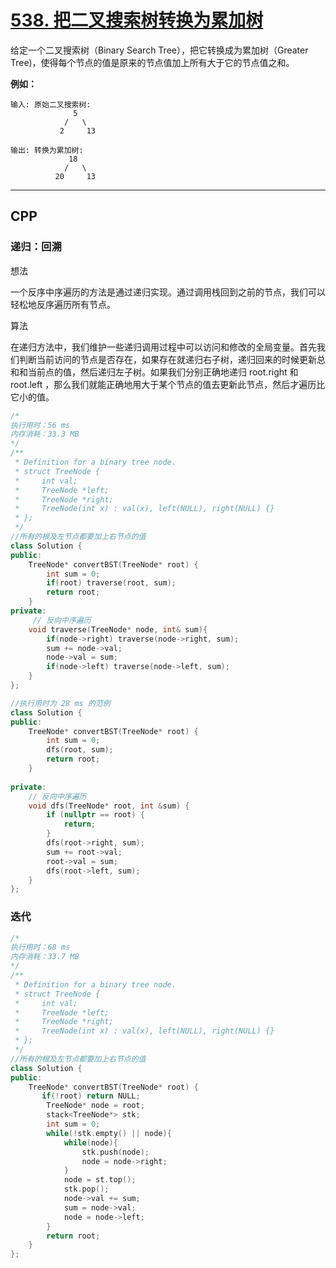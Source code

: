 # [538. 把二叉搜索树转换为累加树](https://leetcode-cn.com/problems/convert-bst-to-greater-tree/)

给定一个二叉搜索树（Binary Search Tree），把它转换成为累加树（Greater Tree)，使得每个节点的值是原来的节点值加上所有大于它的节点值之和。

 

**例如：**

```
输入: 原始二叉搜索树:
              5
            /   \
           2     13

输出: 转换为累加树:
             18
            /   \
          20     13
```

***

## CPP

### 递归：回溯

想法

一个反序中序遍历的方法是通过递归实现。通过调用栈回到之前的节点，我们可以轻松地反序遍历所有节点。

算法

在递归方法中，我们维护一些递归调用过程中可以访问和修改的全局变量。首先我们判断当前访问的节点是否存在，如果存在就递归右子树，递归回来的时候更新总和和当前点的值，然后递归左子树。如果我们分别正确地递归 root.right 和 root.left ，那么我们就能正确地用大于某个节点的值去更新此节点，然后才遍历比它小的值。

```cpp
/*
执行用时：56 ms
内存消耗：33.3 MB
*/
/**
 * Definition for a binary tree node.
 * struct TreeNode {
 *     int val;
 *     TreeNode *left;
 *     TreeNode *right;
 *     TreeNode(int x) : val(x), left(NULL), right(NULL) {}
 * };
 */
//所有的根及左节点都要加上右节点的值
class Solution {
public:
    TreeNode* convertBST(TreeNode* root) {
        int sum = 0;
        if(root) traverse(root, sum);
        return root;
    }
private:
     // 反向中序遍历
    void traverse(TreeNode* node, int& sum){
        if(node->right) traverse(node->right, sum);
        sum += node->val;
        node->val = sum;
        if(node->left) traverse(node->left, sum);
    }
};

//执行用时为 28 ms 的范例
class Solution {
public:
    TreeNode* convertBST(TreeNode* root) {
        int sum = 0;
        dfs(root, sum);
        return root;
    }
    
private:
    // 反向中序遍历
    void dfs(TreeNode* root, int &sum) {
        if (nullptr == root) {
            return;
        }
        dfs(root->right, sum);
        sum += root->val;
        root->val = sum;
        dfs(root->left, sum);
    }
};
```



### 迭代

```cpp
/*
执行用时：68 ms
内存消耗：33.7 MB
*/
/**
 * Definition for a binary tree node.
 * struct TreeNode {
 *     int val;
 *     TreeNode *left;
 *     TreeNode *right;
 *     TreeNode(int x) : val(x), left(NULL), right(NULL) {}
 * };
 */
//所有的根及左节点都要加上右节点的值
class Solution {
public:
    TreeNode* convertBST(TreeNode* root) {
       if(!root) return NULL;
        TreeNode* node = root;
        stack<TreeNode*> stk;
        int sum = 0;
        while(!stk.empty() || node){
            while(node){
                stk.push(node);
                node = node->right;
            }
            node = st.top();
            stk.pop();
            node->val += sum;
            sum = node->val;
            node = node->left;
        }
        return root;
    }
};
```

